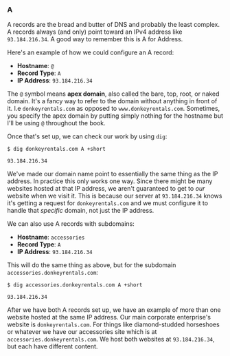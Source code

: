 ### A

A records are the bread and butter of DNS and probably the least complex. A records always (and only) point toward an IPv4 address like `93.184.216.34`. A good way to remember this is A for Address.

Here's an example of how we could configure an A record:

* **Hostname**: `@`
* **Record Type**: `A`
* **IP Address**: `93.184.216.34`

The `@` symbol means **apex domain**, also called the bare, top, root, or naked domain. It's a fancy way to refer to the domain without anything in front of it. I.e `donkeyrentals.com` as opposed to `www.donkeyrentals.com`. Sometimes, you specify the apex domain by putting simply nothing for the hostname but I'll be using `@` throughout the book.

Once that's set up, we can check our work by using `dig`:

```shell
$ dig donkeyrentals.com A +short

93.184.216.34
```

We've made our domain name point to essentially the same thing as the IP address. In practice this only works one way. Since there might be many websites hosted at that IP address, we aren't guaranteed to get to _our_ website when we visit it. This is because our server at `93.184.216.34` knows it's getting a request for `donkeyrentals.com` and we must configure it to handle that _specific_ domain, not just the IP address.

We can also use A records with subdomains:

* **Hostname**: `accessories`
* **Record Type**: `A`
* **IP Address**: `93.184.216.34`

This will do the same thing as above, but for the subdomain `accessories.donkeyrentals.com`:

```shell
$ dig accessories.donkeyrentals.com A +short

93.184.216.34
```

After we have both A records set up, we have an example of more than one website hosted at the same IP address. Our main corporate enterprise's website is `donkeyrentals.com`. For things like diamond-studded horseshoes or whatever we have our accessories site which is at `accessories.donkeyrentals.com`. We host both websites at `93.184.216.34`, but each have different content.
